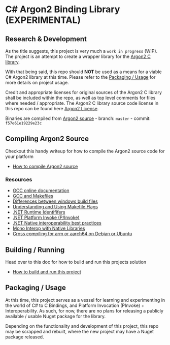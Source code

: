# C# Argon2 Binding Library (EXPERIMENTAL)

## Research & Development

As the title suggests, this project is very much a `work in progress` (WIP). The project is an attempt to create a
wrapper library for the [Argon2 C library](https://github.com/P-H-C/phc-winner-argon2).

With that being said, this repo should **NOT** be used as a means for a viable C# Argon2 library at this time. Please
refer to the [Packaging / Usage](#packaging--usage) for more details on project usage.

Credit and appropriate licenses for original sources of the Argon2 C library shall be included within the repo, as well
as top level comments for files where needed / appropriate. The Argon2 C library source code license in this repo can be found
here [Argon2 License](licenses/PHC-WINNER-ARGON2_LICENSE.txt).

Binaries are compiled from [Argon2 source](https://github.com/P-H-C/phc-winner-argon2) - branch: `master` -
commit: `f57e61e19229e23c`

## Compiling Argon2 Source

Checkout this handy writeup for how to compile the Argon2 source code for your platform

- [How to compile Argon2 source](docs/CompilingArgon2Source.md)

### Resources

- [GCC online documentation](https://gcc.gnu.org/onlinedocs/)
- [GCC and Makefiles](https://youtu.be/OnEF1MexJlI)
- [Differences between windows build files](https://github.com/P-H-C/phc-winner-argon2/issues/258)
- [Understanding and Using Makefile Flags](https://earthly.dev/blog/make-flags/)
- [.NET Runtime Identififers](https://docs.microsoft.com/en-us/dotnet/core/rid-catalog)
- [.NET Platform Invoke (P/Invoke)](https://docs.microsoft.com/en-us/dotnet/standard/native-interop/pinvoke)
- [.NET Native interoperability best practices](https://docs.microsoft.com/en-us/dotnet/standard/native-interop/best-practices)
- [Mono Interop with Native Libraries](https://www.mono-project.com/docs/advanced/pinvoke/)
- [Cross compiling for arm or aarch64 on Debian or Ubuntu](https://jensd.be/1126/linux/cross-compiling-for-arm-or-aarch64-on-debian-or-ubuntu)

## Building / Running

Head over to this doc for how to build and run this projects solution

- [How to build and run this project](docs/BuildingAndRunningProject.md)

## Packaging / Usage

At this time, this project serves as a vessel for learning and experimenting in the world of C# to C Bindings, and
Platform Invocation (PInvoke) + Interoperability. As such, for now, there are no plans for releasing a publicly
available / usable Nuget package for the library.

Depending on the functionality and development of this project, this repo may be scrapped and rebuilt, where the new
project may have a Nuget package released.